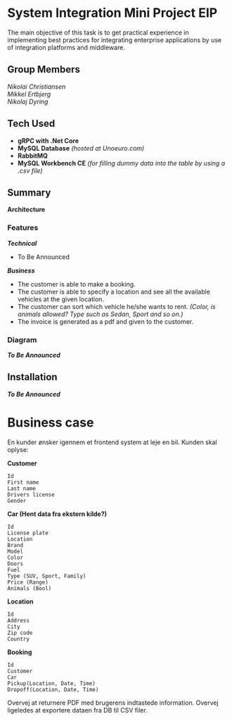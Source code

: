 # System Integration Mini Project EIP
The main objective of this task is to get practical experience in implementing best practices for integrating enterprise applications by use of integration platforms and middleware.

## Group Members
*Nikolai Christiansen*  
*Mikkel Ertbjerg*  
*Nikolaj Dyring*



## Tech Used
* **gRPC with .Net Core**
* **MySQL Database** *(hosted at Unoeuro.com)*
* **RabbitMQ**
* **MySQL Workbench CE** *(for filling dummy data into the table by using a .csv file)*

## Summary
**Architecture**
### Features
**_Technical_**
* To Be Announced

**_Business_**
* The customer is able to make a booking.
* The customer is able to specify a location and see all the available vehicles at the given location.
* The customer can sort which vehicle he/she wants to rent. *(Color, is animals allowed? Type such as Sedan, Sport and so on.)*
* The invoice is generated as a pdf and given to the customer.

### Diagram
**_To Be Announced_**

## Installation
**_To Be Announced_**


# Business case

En kunder ønsker igennem et frontend system at leje en bil. Kunden skal oplyse:

**Customer**
```
Id
First name
Last name
Drivers license
Gender
```
**Car (Hent data fra ekstern kilde?)**
```
Id
License plate
Location
Brand
Model
Color
Doors
Fuel
Type (SUV, Sport, Family)
Price (Range)
Animals (Bool)
```
**Location**
```
Id
Address
City
Zip code
Country
```
**Booking**
```
Id
Customer
Car
Pickup(Location, Date, Time)
Dropoff(Location, Date, Time)
```

Overvej at returnere PDF med brugerens indtastede information. Overvej ligeledes at exportere dataen fra DB til CSV filer.
